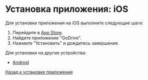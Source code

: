 # Установка приложения: iOS

Для установки приложения на iOS выполните следующие шаги:

1. Перейдите в [App Store](https://www.apple.com/app-store/).
2. Найдите приложение "GoDrive".
3. Нажмите "Установить" и дождитесь завершения.

Для установки на другие устройства:
- [Android](android.md)

[Назад к установке приложения](../usage.md)
